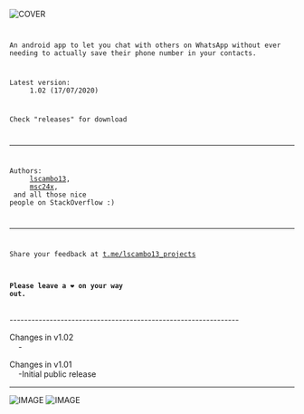 ![COVER](https://github.com/lscambo13/ContactlessForWhatsApp/raw/master/github.png)
<code>

An android app to let you chat with others on WhatsApp without ever needing to actually save their phone number in your contacts.

Latest version:<br>
&nbsp;&nbsp;&nbsp;&nbsp;1.02 (17/07/2020)

Check "releases" for download

---------------------------------------------------------------

Authors:<br>
&nbsp;&nbsp;&nbsp;&nbsp;[lscambo13](https://github.com/lscambo13),<br>
&nbsp;&nbsp;&nbsp;&nbsp;[msc24x](https://github.com/msc24x),<br> and all those nice people on StackOverflow :)

---------------------------------------------------------------

Share your feedback at [t.me/lscambo13_projects](https://t.me/lscambo13_projects)

#### Please leave a ❤ on your way out. ##
</code>
---------------------------------------------------------------

Changes in v1.02<br>
&nbsp;&nbsp;&nbsp;&nbsp;-


Changes in v1.01<br>
&nbsp;&nbsp;&nbsp;&nbsp;-Initial public release

---------------------------------------------------------------
![IMAGE](https://github.com/lscambo13/ContactlessForWhatsApp/raw/master/screenshots/Screenshot_2020-07-14-17-11-30-106_com.lscambo13.contactlessForWhatsApp.jpg)
![IMAGE](https://github.com/lscambo13/ContactlessForWhatsApp/raw/master/screenshots/Screenshot_2020-07-14-17-11-39-021_com.lscambo13.contactlessForWhatsApp.jpg)
